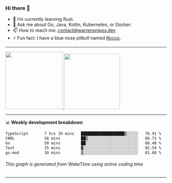 ### Hi there 👋

- 🌱 I’m currently learning Rust.
- 💬 Ask me about Go, Java, Kotlin, Kubernetes, or Docker.
- 📫 How to reach me: contact@warrensnipes.dev
- ⚡ Fun fact: I have a blue nose pitbull named [Rocco](https://i.imgur.com/iLsSCKu.jpg).

-------


<a href="https://github.com/LockedThread/LockedThread">
  <img height="180em" src="https://github-readme-stats.vercel.app/api?username=LockedThread&theme=transparent&bg_color=00000000&show_icons=true&count_private=true" />
  <img height="174em" src="https://github-readme-stats.vercel.app/api/top-langs?username=LockedThread&theme=transparent&layout=compact&hide_progress=true&bg_color=00000000" />
  </a>

-------

📊 **Weekly development breakdown**
<!--START_SECTION:waka-->

```txt
TypeScript       7 hrs 39 mins   ███████████████████▒░░░░░   76.91 %
YAML             58 mins         ██▒░░░░░░░░░░░░░░░░░░░░░░   09.71 %
Go               50 mins         ██░░░░░░░░░░░░░░░░░░░░░░░   08.40 %
Text             15 mins         ▓░░░░░░░░░░░░░░░░░░░░░░░░   02.54 %
go.mod           10 mins         ▒░░░░░░░░░░░░░░░░░░░░░░░░   01.68 %
```

<!--END_SECTION:waka-->
###### *This graph is generated from WakeTime using active coding time*
-------
